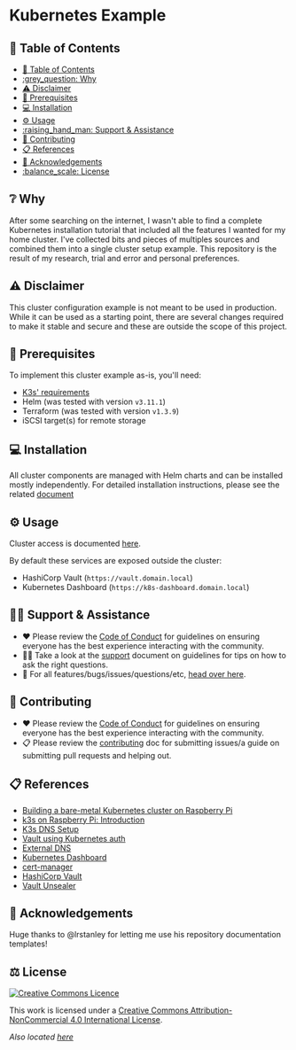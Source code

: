 # Kubernetes Example

## :link: Table of Contents

* [:link: Table of Contents](#link-table-of-contents)
* [:grey\_question: Why](#greyquestion-why)
* [:warning: Disclaimer](#warning-disclaimer)
* [:receipt: Prerequisites](#receipt-prerequisites)
* [:computer: Installation](#computer-installation)
* [:gear: Usage](#gear-usage)
* [:raising\_hand\_man: Support \& Assistance](#raisinghandman-support--assistance)
* [:handshake: Contributing](#handshake-contributing)
* [:clipboard: References](#clipboard-references)
* [:wave: Acknowledgements](#wave-acknowledgements)
* [:balance\_scale: License](#balancescale-license)

## :grey_question: Why

After some searching on the internet, I wasn't able to find a complete
Kubernetes installation tutorial that included all the features I wanted for my
home cluster. I've collected bits and pieces of multiples sources and combined
them into a single cluster setup example. This repository is the result of my
research, trial and error and personal preferences.

<!-- TODO: Add a section explaining cluster components and how they relate to each other -->

## :warning: Disclaimer

This cluster configuration example is not meant to be used in production. While
it can be used as a starting point, there are several changes required to make
it stable and secure and these are outside the scope of this project.

## :receipt: Prerequisites

To implement this cluster example as-is, you'll need:

* [K3s' requirements](https://docs.k3s.io/installation/requirements)
* Helm (was tested with version `v3.11.1`)
* Terraform (was tested with version `v1.3.9`)
* iSCSI target(s) for remote storage

## :computer: Installation

All cluster components are managed with Helm charts and can be installed mostly
independently. For detailed installation instructions, please see the related
[document](./Installation.md)

## :gear: Usage

Cluster access is documented [here](https://docs.k3s.io/cluster-access).

By default these services are exposed outside the cluster:

* HashiCorp Vault (`https://vault.domain.local`)
* Kubernetes Dashboard (`https://k8s-dashboard.domain.local`)

## :raising_hand_man: Support & Assistance

* :heart: Please review the [Code of Conduct](.github/CODE_OF_CONDUCT.md) for
     guidelines on ensuring everyone has the best experience interacting with
     the community.
* :raising_hand_man: Take a look at the [support](.github/SUPPORT.md) document
     on guidelines for tips on how to ask the right questions.
* :lady_beetle: For all features/bugs/issues/questions/etc, [head over
  here](https://github.com/Bibz87/kubernetes-example/issues/new/choose).

## :handshake: Contributing

* :heart: Please review the [Code of Conduct](.github/CODE_OF_CONDUCT.md) for
     guidelines on ensuring everyone has the best experience interacting with
    the community.
* :clipboard: Please review the [contributing](.github/CONTRIBUTING.md) doc for
     submitting issues/a guide on submitting pull requests and helping out.

## :clipboard: References

* [Building a bare-metal Kubernetes cluster on Raspberry
  Pi](https://anthonynsimon.com/blog/kubernetes-cluster-raspberry-pi/)
* [k3s on Raspberry Pi:
  Introduction](https://blog.differentpla.net/blog/2020/02/06/k3s-raspi-intro/)
* [K3s DNS Setup](https://trenta3.gitlab.io/note:k3s-dns-setup/)
* [Vault using Kubernetes
  auth](https://ddymko.medium.com/vault-using-kubernetes-auth-c67cfcdc8d6e)
* [External DNS](https://trenta3.gitlab.io/note:k3s-dns-setup)
* [Kubernetes
  Dashboard](https://kubernetes.io/docs/tasks/access-application-cluster/web-ui-dashboard)
* [cert-manager](https://cert-manager.io)
* [HashiCorp Vault](https://www.vaultproject.io/)
* [Vault Unsealer](https://github.com/pyToshka/vault-autounseal)

## :wave: Acknowledgements

Huge thanks to @lrstanley for letting me use his repository documentation
templates!

## :balance_scale: License

[![Creative Commons
Licence](https://i.creativecommons.org/l/by-nc/4.0/88x31.png)](http://creativecommons.org/licenses/by-nc/4.0/)

This work is licensed under a [Creative Commons Attribution-NonCommercial 4.0
International License](http://creativecommons.org/licenses/by-nc/4.0/).

_Also located [here](LICENSE)_
